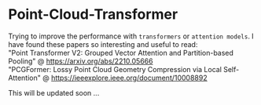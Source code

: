 # Point-Cloud-Transformer

Trying to improve the performance with ```transformers``` or ```attention models```.
I have found these papers so interesting and useful to read:<br />
"Point Transformer V2: Grouped Vector Attention and Partition-based Pooling" @ https://arxiv.org/abs/2210.05666<br />
"PCGFormer: Lossy Point Cloud Geometry Compression via Local Self-Attention" @ https://ieeexplore.ieee.org/document/10008892<br />

This will be updated soon ...
